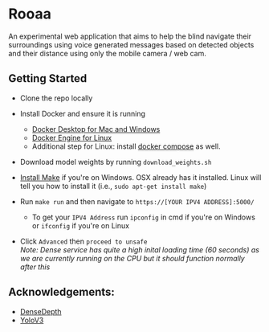 # Rooaa

An experimental web application that aims to help the blind navigate their surroundings using voice generated messages based on detected objects and their distance using only the mobile camera / web cam.

## Getting Started
- Clone the repo locally
- Install Docker and ensure it is running
    - [Docker Desktop for Mac and Windows](https://www.docker.com/products/docker-desktop)
    - [Docker Engine for Linux](https://docs.docker.com/install/linux/docker-ce/ubuntu/)
    - Additional step for Linux: install [docker compose](https://docs.docker.com/compose/install/#install-compose) as well.
- Download model weights by running `download_weights.sh`
- [Install Make](http://gnuwin32.sourceforge.net/packages/make.htm) if you're on Windows. OSX already has it installed. Linux will tell you how to install it (i.e., `sudo apt-get install make`)

- Run `make run` and then navigate to `https://[YOUR IPV4 ADDRESS]:5000/`
    - To get your `IPV4 Address` run `ipconfig` in cmd if you're on Windows or `ifconfig` if you're on Linux

- Click `Advanced` then `proceed to unsafe`  
*Note: Dense service has quite a high inital loading time (60 seconds) as we are currently running on the CPU but it should function normally after this*

## Acknowledgements:
- [DenseDepth](https://github.com/ialhashim/DenseDepth)
- [YoloV3](https://pjreddie.com/darknet/yolo/) 
